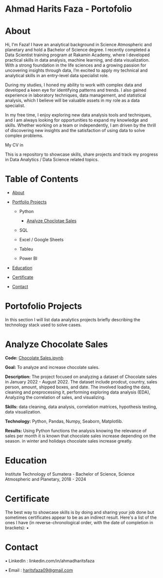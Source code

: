 # Ahmad Harits Faza - Portofolio
# About
Hi, I'm Faza! I have an analytical background in Science Atmospheric and planetary and hold a Bachelor of Science degree. I recently completed a Data Scientist training program at Rakamin Academy, where I developed practical skills in data analysis, machine learning, and data visualization. With a strong foundation in the life sciences and a growing passion for uncovering insights through data, I’m excited to apply my technical and analytical skills in an entry-level data specialist role.

During my studies, I honed my ability to work with complex data and developed a keen eye for identifying patterns and trends. I also gained experience in laboratory techniques, data management, and statistical analysis, which I believe will be valuable assets in my role as a data specialist.

In my free time, I enjoy exploring new data analysis tools and techniques, and I am always looking for opportunities to expand my knowledge and skills. Whether working on a team or independently, I am driven by the thrill of discovering new insights and the satisfaction of using data to solve complex problems.

My CV in 

This is a repository to showcase skills, share projects and track my progress in Data Analytics / Data Science related topics.

# Table of Contents
-	[About](https://github.com/haritsfaza/Data-Analyst-Portofolio/blob/main/README.md#about)

- [Portfolio Projects](https://github.com/haritsfaza/Data-Analyst-Portofolio/edit/main/README.md#contact)

  - Python
  
    - [Analyze Choclotae Sales](https://github.com/haritsfaza/Portofolio/blob/main/README.md#analyze-chocolate-sales)
    
  - SQL
  
  -	Excel / Google Sheets
  
  -	Tableu
  
  -	Power BI
  
- [Education](https://github.com/haritsfaza/Data-Analyst-Portofolio/edit/main/README.md#certificate)

- [Certificate](https://github.com/haritsfaza/Data-Analyst-Portofolio/edit/main/README.md#certificate)

- [Contact](https://github.com/haritsfaza/Data-Analyst-Portofolio/edit/main/README.md#contact)

# Portofolio Projects

In this section I will list data analytics projects briefly describing the technology stack used to solve cases.

# Analyze Chocolate Sales
**Code:** [Chocolate Sales.ipynb](https://github.com/haritsfaza/Chocolate-Sales/blob/main/Chocolate%20Sales.ipynb)

**Goal:** To analyze and increase chocolate sales.

**Description:** The project focused on analyzing a dataset of Chocolate sales in January 2022 - August 2022. The dataset include prodcut, country, sales person, amount, shipped boxes, and date. The involved loading the data, cleaning and preprocessing it, performing exploring data analysis (EDA), Analyzing the correlation of sales, and visualizing.

**Skills:** data cleaning, data analysis, correlation matrices, hypothesis testing, data visualization.

**Technology:**  Python, Pandas, Numpy, Seaborn, Matplotlib.

**Results:** Using Python functions the analysis knowing the relevance of sales per month it is known that chocolate sales increase depending on the season. in winter and holidays chocolate sales increase greatly.


# Education
Institute Technology of Sumatera - Bachelor of Science,
Science Atmospheric and Planetary, 2018 - 2024

# Certificate
The best way to showcase skills is by doing and sharing your job done but sometimes certificates appear to be as an indirect result. Here's a list of the ones I have (in reverse-chronological order, with the date of completion in brackets):
• 

# Contact
• LinkedIn : linkedin.com/in/ahmadharitsfaza

• Email : haritsfaza09@gmail.com

